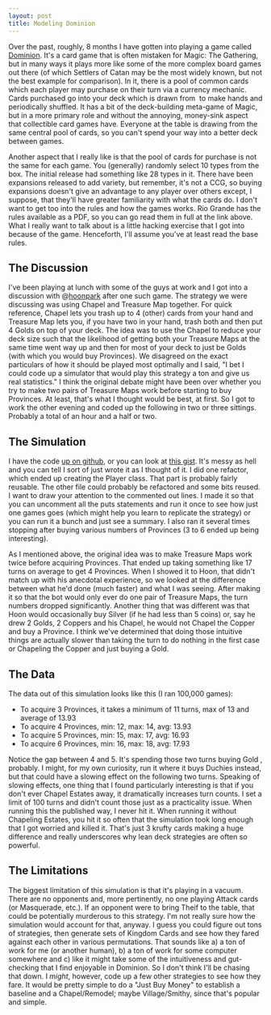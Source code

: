 ```yaml
---
layout: post
title: Modeling Dominion
---
```

Over the past, roughly, 8 months I have gotten into playing a game called <a href="http://riograndegames.com/games.html?id=278">Dominion</a>. It's a card game that is often mistaken for Magic: The Gathering, but in many ways it plays more like some of the more complex board games out there (of which Settlers of Catan may be the most widely known, but not the best example for comparison). In it, there is a pool of common cards which each player may purchase on their turn via a currency mechanic. Cards purchased go into your deck which is drawn from  to make hands and periodically shuffled. It has a bit of the deck-building meta-game of Magic, but in a more primary role and without the annoying, money-sink aspect that collectible card games have. Everyone at the table is drawing from the same central pool of cards, so you can't spend your way into a better deck between games.

Another aspect that I really like is that the pool of cards for purchase is not the same for each game. You (generally) randomly select 10 types from the box. The initial release had something like 28 types in it. There have been expansions released to add variety, but remember, it's not a CCG, so buying expansions doesn't give an advantage to any player over others except, I suppose, that they'll have greater familiarity with what the cards do. I don't want to get too into the rules and how the games works. Rio Grande has the rules available as a PDF, so you can go read them in full at the link above. What I really want to talk about is a little hacking exercise that I got into because of the game. Henceforth, I'll assume you've at least read the base rules.

<h2>The Discussion</h2>
I've been playing at lunch with some of the guys at work and I got into a discussion with @<a href="http://twitter.com/hoonpark/">hoonpark</a> after one such game. The strategy we were discussing was using Chapel and Treasure Map together. For quick reference, Chapel lets you trash up to 4 (other) cards from your hand and Treasure Map lets you, if you have two in your hand, trash both and then put 4 Golds on top of your deck. The idea was to use the Chapel to reduce your deck size such that the likelihood of getting both your Treasure Maps at the same time went way up and then for most of your deck to just be Golds (with which you would buy Provinces). We disagreed on the exact particulars of how it should be played most optimally and I said, "I bet I could code up a simulator that would play this strategy a ton and give us real statistics." I think the original debate might have been over whether you try to make two pairs of Treasure Maps work before starting to buy Provinces. At least, that's what I thought would be best, at first. So I got to work the other evening and coded up the following in two or three sittings. Probably a total of an hour and a half or two.

<h2>The Simulation</h2>
I have the code <a href="http://github.com/benhamill/dom_model">up on github</a>, or you can look at <a href="http://gist.github.com/639607">this gist</a>. It's messy as hell and you can tell I sort of just wrote it as I thought of it. I did one refactor, which ended up creating the Player class. That part is probably fairly reusable. The other file could probably be refactored and some bits reused. I want to draw your attention to the commented out lines. I made it so that you can uncomment all the puts statements and run it once to see how just one games goes (which might help you learn to replicate the strategy) or you can run it a bunch and just see a summary. I also ran it several times stopping after buying various numbers of Provinces (3 to 6 ended up being interesting).

As I mentioned above, the original idea was to make Treasure Maps work twice before acquiring Provinces. That ended up taking something like 17 turns on average to get 4 Provinces. When I showed it to Hoon, that didn't match up with his anecdotal experience, so we looked at the difference between what he'd done (much faster) and what I was seeing. After making it so that the bot would only ever do one pair of Treasure Maps, the turn numbers dropped significantly. Another thing that was different was that Hoon would occasionally buy Silver (if he had less than 5 coins) or, say he drew 2 Golds, 2 Coppers and his Chapel, he would not Chapel the Copper and buy a Province. I think we've determined that doing those intuitive things are actually slower than taking the turn to do nothing in the first case or Chapeling the Copper and just buying a Gold.

<h2>The Data</h2>
The data out of this simulation looks like this (I ran 100,000 games):
<ul>
	<li>To acquire 3 Provinces, it takes a minimum of 11 turns, max of 13 and average of 13.93</li>
	<li>To acquire 4 Provinces, min: 12, max: 14, avg: 13.93</li>
	<li>To acquire 5 Provinces, min: 15, max: 17, avg: 16.93</li>
	<li>To acquire 6 Provinces, min: 16, max: 18, avg: 17.93</li>
</ul>
Notice the gap between 4 and 5. It's spending those two turns buying Gold , probably. I might, for my own curiosity, run it where it buys Duchies instead, but that could have a slowing effect on the following two turns. Speaking of slowing effects, one thing that I found particularly interesting is that if you don't ever Chapel Estates away, it dramatically increases turn counts. I set a limit of 100 turns and didn't count those just as a practicality issue. When running this the published way, I never hit it. When running it without Chapeling Estates, you hit it so often that the simulation took long enough that I got worried and killed it. That's just 3 krufty cards making a huge difference and really underscores why lean deck strategies are often so powerful.

<h2>The Limitations</h2>
The biggest limitation of this simulation is that it's playing in a vacuum. There are no opponents and, more pertinently, no one playing Attack cards (or Masquerade, etc.). If an opponent were to bring Theif to the table, that could be potentially murderous to this strategy. I'm not really sure how the simulation would account for that, anyway. I guess you could figure out tons of strategies, then generate sets of Kingdom Cards and see how they fared against each other in various permutations. That sounds like a) a ton of work for me (or another human), b) a ton of work for some computer somewhere and c) like it might take some of the intuitiveness and gut-checking that I find enjoyable in Dominion. So I don't think I'll be chasing that down. I <em>might</em>, however, code up a few other strategies to see how they fare. It would be pretty simple to do a "Just Buy Money" to establish a baseline and a Chapel/Remodel; maybe Village/Smithy, since that's popular and simple.
